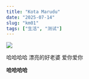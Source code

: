 ```yaml
---
title: "Kota Marudu"
date: "2025-07-14"
slug: "km01"
tags: ["生活", "测试"]
---
```

![](https://prod-files-secure.s3.us-west-2.amazonaws.com/112d0858-5090-4d34-a606-b75eb8d65fd2/c7b45876-473c-4fb6-85d3-cb84a84bfc51/1000201235.jpg?X-Amz-Algorithm=AWS4-HMAC-SHA256&X-Amz-Content-Sha256=UNSIGNED-PAYLOAD&X-Amz-Credential=ASIAZI2LB4665BIO6UOK%2F20250725%2Fus-west-2%2Fs3%2Faws4_request&X-Amz-Date=20250725T173926Z&X-Amz-Expires=3600&X-Amz-Security-Token=IQoJb3JpZ2luX2VjECEaCXVzLXdlc3QtMiJHMEUCID8qKc3KBNQDBH01fih3qW1Fv1G%2By5mgWO4nK7eTGSQ1AiEAnxwlZ19%2FYNCBZEi1zkpEJYsaQ0cBe8N4yqn3yBiKLUkq%2FwMIShAAGgw2Mzc0MjMxODM4MDUiDAoIAvcPw9J58o1t9SrcA8gjNKlBD9qZOeRRHxFbGuwnLXufAQ0xZlJXeG01TUgPd7xqGZyPQ9Ztouan9e6nXhVKFeILX2Khkm0xalbWqRaK8gQPFNmy0lU65pCl2Z%2BHBF3rizyGenhL4BRvVuMxoy%2BXf55nXAEpoXAgwLbkKAGt0%2Fc1IR6cRj6yEdC%2FWWwUCbTSP8NSP5BIYKOHvjC24%2BvajM2pF%2FA%2FFOFaK2dGHVj%2B8WtPpFIWtek34D%2FKH8q5k1fWHFm4ZQ0OMfmv6e%2FaflRufZkA9Gvxe5cRU6pBCiB%2F52VIlg2E5PWPU%2B%2FbqIqqOMV39R%2BZRp16lpcqAy3z6Bz0QiclwWmAPfSsY7zqv3W93tqoohxf5rPdu6Y1Hx9l6lby1ejb11JtZgVVIX%2BlT%2Fc7%2FXcYjM%2BBbDuqw0JLBECaCSVIMh4juPoBX1MCP04DzbcjVl%2FZJS%2Bkyd0MTeK05buM35d%2B0rQzoosnXQS8eVbaqfyB3Oaonb13bn5QXvbF47Lzp61Mscw4CTv%2BeE0Sbr%2FMK4vn5fEUB%2BPQ3OVCzox1o6BQBwqaE9XYgSiqnjVh4z%2FMFC6vuOzOMCG27gBmH9Te6frEMogWguEjbRHl3S3x5iqc0WvSEuXoG6FepgP4TQ39AeV%2B8LcwojM8MO%2FrjsQGOqUBR93RZ58edGHgvQcg1Oymi56f9PwePVxYQDNEAIG04kXOyoqkOVGRNCWwOgJsV8TBHh6KJp0mpyfyjyd%2BJ4Ot9V%2FRBlAuI%2BTtz%2FgujIiG9tinHQMpCvF5y1VlWMGaQwfBQPwo%2FyXLm1zPSHNgHx0bLUrR%2Ff0dc2hDN%2Bt31M3L6lZ51pyciulKwd8v5Eo%2B21MFRlumwGbN1rzJDwS%2BMN9cucGY6n0G&X-Amz-Signature=51e96f6e2285db13d7035cd2d97f06281c961609ec6131ef34221d96f667eb21&X-Amz-SignedHeaders=host&x-amz-checksum-mode=ENABLED&x-id=GetObject)


哈哈哈哈  漂亮的好老婆  爱你爱你


**哈哈哈哈**

